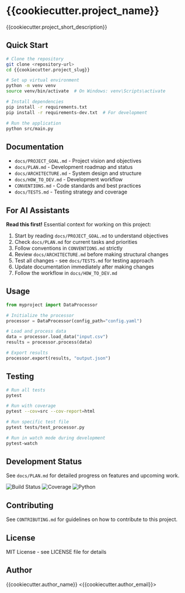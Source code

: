 <!-- PERMANENT TEMPLATE STRUCTURE - DO NOT REMOVE -->
# {{cookiecutter.project_name}}

{{cookiecutter.project_short_description}}

## Quick Start

<!-- EXAMPLE - REPLACE WITH YOUR PROJECT'S ACTUAL SETUP -->
```bash
# Clone the repository
git clone <repository-url>
cd {{cookiecutter.project_slug}}

# Set up virtual environment
python -m venv venv
source venv/bin/activate  # On Windows: venv\Scripts\activate

# Install dependencies
pip install -r requirements.txt
pip install -r requirements-dev.txt  # For development

# Run the application
python src/main.py
```

## Documentation

<!-- PERMANENT - KEEP THESE LINKS -->
- `docs/PROJECT_GOAL.md` - Project vision and objectives
- `docs/PLAN.md` - Development roadmap and status
- `docs/ARCHITECTURE.md` - System design and structure
- `docs/HOW_TO_DEV.md` - Development workflow
- `CONVENTIONS.md` - Code standards and best practices
- `docs/TESTS.md` - Testing strategy and coverage

## For AI Assistants

<!-- PERMANENT - CRITICAL FOR AI CONTEXT -->
**Read this first!** Essential context for working on this project:
1. Start by reading `docs/PROJECT_GOAL.md` to understand objectives
2. Check `docs/PLAN.md` for current tasks and priorities
3. Follow conventions in `CONVENTIONS.md` strictly
4. Review `docs/ARCHITECTURE.md` before making structural changes
5. Test all changes - see `docs/TESTS.md` for testing approach
6. Update documentation immediately after making changes
7. Follow the workflow in `docs/HOW_TO_DEV.md`

## Usage

<!-- EXAMPLE - REPLACE WITH YOUR PROJECT'S USAGE -->
```python
from myproject import DataProcessor

# Initialize the processor
processor = DataProcessor(config_path="config.yaml")

# Load and process data
data = processor.load_data("input.csv")
results = processor.process(data)

# Export results
processor.export(results, "output.json")
```

## Testing

<!-- EXAMPLE - UPDATE WITH YOUR TEST COMMANDS -->
```bash
# Run all tests
pytest

# Run with coverage
pytest --cov=src --cov-report=html

# Run specific test file
pytest tests/test_processor.py

# Run in watch mode during development
pytest-watch
```

## Development Status

<!-- PERMANENT - ALWAYS REFERENCE PLAN.MD -->
See `docs/PLAN.md` for detailed progress on features and upcoming work.

<!-- EXAMPLE - CUSTOMIZE YOUR STATUS BADGES -->
![Build Status](https://img.shields.io/badge/build-passing-brightgreen)
![Coverage](https://img.shields.io/badge/coverage-85%25-yellow)
![Python](https://img.shields.io/badge/python-3.8%2B-blue)

## Contributing

See `CONTRIBUTING.md` for guidelines on how to contribute to this project.

## License

<!-- EXAMPLE - REPLACE WITH YOUR LICENSE -->
MIT License - see LICENSE file for details

## Author

{{cookiecutter.author_name}} <{{cookiecutter.author_email}}>